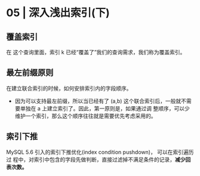 # 05 | 深入浅出索引(下)

## 覆盖索引
在 这个查询里面，索引 k 已经“覆盖了”我们的查询需求，我们称为覆盖索引。

## 最左前缀原则
在建立联合索引的时候，如何安排索引内的字段顺序。
- 因为可以支持最左前缀，所以当已经有了 (a,b) 这个联合索引后，一般就不需要单独在 a 上建立索引了。因此，第一原则是，如果通过调 整顺序，可以少维护一个索引，那么这个顺序往往就是需要优先考虑采用的。

## 索引下推
MySQL 5.6 引入的索引下推优化(index condition pushdown)， 可以在索引遍历过 程中，对索引中包含的字段先做判断，直接过滤掉不满足条件的记录，**减少回表次数。**